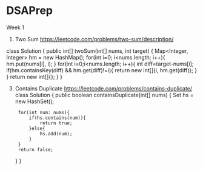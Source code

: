 # DSAPrep

Week 1
1. Two Sum
https://leetcode.com/problems/two-sum/description/

class Solution {
    public int[] twoSum(int[] nums, int target) {
        Map<Integer, Integer> hm = new HashMap();
        for(int i=0; i<nums.length; i++){
            hm.put(nums[i], i);
        }
        for(int i=0;i<nums.length; i++){
            int diff=target-nums[i];
            if(hm.containsKey(diff) && hm.get(diff)!=i){
                return new int[]{i, hm.get(diff)};
            }
        }
        return new int[]{};
    }
}


3. Contains Duplicate
https://leetcode.com/problems/contains-duplicate/
class Solution {
    public boolean containsDuplicate(int[] nums) {
        Set<Integer> hs = new HashSet();

        for(int num: nums){
            if(hs.contains(num)){
                return true;
            }else{
                hs.add(num);
            }
        }
        return false;
    }
}
